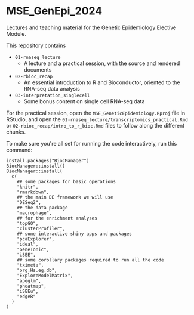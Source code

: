 # MSE_GenEpi_2024

Lectures and teaching material for the Genetic Epidemiology Elective Module.

This repository contains

* `01-rnaseq_lecture`
  - A lecture and a practical session, with the source and rendered documents
* `02-rbioc_recap`
  - An essential introduction to R and Bioconductor, oriented to the RNA-seq data analysis
* `03-interpretation_singlecell`
  - Some bonus content on single cell RNA-seq data

For the practical session, open the `MSE_GeneticEpidemiology.Rproj` file in RStudio, and 
open the `01-rnaseq_lecture/transcriptomics_practical.Rmd` 
or
`02-rbioc_recap/intro_to_r_bioc.Rmd`
files to follow along the different chunks.

To make sure you're all set for running the code interactively, run this command:

```
install.packages("BiocManager")
BiocManager::install()
BiocManager::install(
  c(
    ## some packages for basic operations
    "knitr",
    "rmarkdown",
    ## the main DE framework we will use
    "DESeq2",
    ## the data package
    "macrophage",
    ## for the enrichment analyses
    "topGO",
    "clusterProfiler",
    ## some interactive shiny apps and packages
    "pcaExplorer",
    "ideal",
    "GeneTonic",
    "iSEE",
    ## some corollary packages required to run all the code
    "tximeta",
    "org.Hs.eg.db",
    "ExploreModelMatrix",
    "apeglm",
    "pheatmap",
    "iSEEu",
    "edgeR"
  )
)
```



